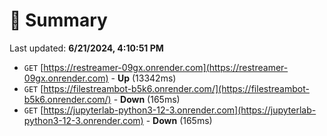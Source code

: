 # 📖 Summary
Last updated: **6/21/2024, 4:10:51 PM**

- `GET` [https://restreamer-09gx.onrender.com](https://restreamer-09gx.onrender.com) - **Up** (13342ms)
- `GET` [https://filestreambot-b5k6.onrender.com/](https://filestreambot-b5k6.onrender.com/) - **Down** (165ms)
- `GET` [https://jupyterlab-python3-12-3.onrender.com](https://jupyterlab-python3-12-3.onrender.com) - **Down** (165ms)
